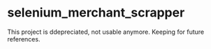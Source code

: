 # selenium_merchant_scrapper

This project is ddepreciated, not usable anymore.
Keeping for future references.
